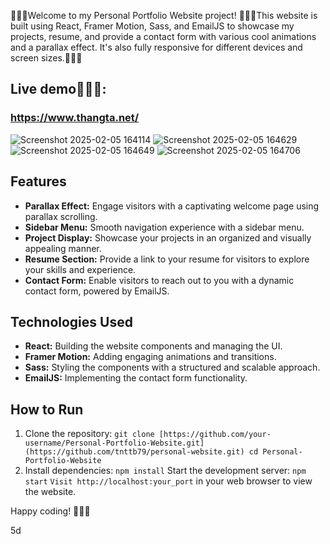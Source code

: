 🚀🚀🚀Welcome to my Personal Portfolio Website project! 🚀🚀🚀This website is built using React, Framer Motion, Sass, and EmailJS to showcase my projects, resume, and provide a contact form with various cool animations and a parallax effect. It's also fully responsive for different devices and screen sizes.🚀🚀🚀

## Live demo🚀🚀🚀:

### https://www.thangta.net/

![Screenshot 2025-02-05 164114](https://github.com/user-attachments/assets/51de48fa-9e03-4a42-a703-43886470ccf9)
![Screenshot 2025-02-05 164629](https://github.com/user-attachments/assets/25e5e7b8-bebf-410c-ab6a-50834d002c5b)
![Screenshot 2025-02-05 164649](https://github.com/user-attachments/assets/9fe22b59-2294-49d4-8515-d62dd1e45b1c)
![Screenshot 2025-02-05 164706](https://github.com/user-attachments/assets/78e644b7-59bb-4ce5-ae2d-d79d31f5538d)

## Features

- **Parallax Effect:** Engage visitors with a captivating welcome page using parallax scrolling.
- **Sidebar Menu:** Smooth navigation experience with a sidebar menu.
- **Project Display:** Showcase your projects in an organized and visually appealing manner.
- **Resume Section:** Provide a link to your resume for visitors to explore your skills and experience.
- **Contact Form:** Enable visitors to reach out to you with a dynamic contact form, powered by EmailJS.

## Technologies Used

- **React:** Building the website components and managing the UI.
- **Framer Motion:** Adding engaging animations and transitions.
- **Sass:** Styling the components with a structured and scalable approach.
- **EmailJS:** Implementing the contact form functionality.

## How to Run

1. Clone the repository:
   `git clone [https://github.com/your-username/Personal-Portfolio-Website.git](https://github.com/tnttb79/personal-website.git)
cd Personal-Portfolio-Website`
2. Install dependencies:
   `npm install`
   Start the development server:
   `npm start`
   `Visit http://localhost:your_port` in your web browser to view the website.

Happy coding! 🚀🚀🚀

5d
